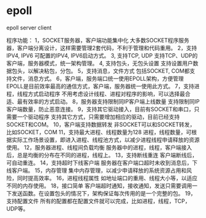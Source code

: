 # epoll
epoll server client

程序功能：
1，SOCKET服务器，客户端功能集中化
   	大多数SOCKET程序服务器，客户端分离设计，这样需要管理2套代码，不利于管理和代码重用。
2，支持IPV4, IPV6
	可配置的IPV4, IPV6启动方式。
3, 支持TCP, UDP
	支持TCP、UDP的客户端，服务器模式，统一架构管理。
4, 支持包头，无包头设置
	支持设置用户数据包头，以解决粘包，分包。
5，支持消息，文件方式
	包括SOCKET, COM都支持文件，消息方式。
6，客户端，服务端口统一使用EPOLL架构，方便管理
	EPOLL是目前效率最高的通信方式，客户端，服务器统一使用此方式。
7，支持进程，线程方式启动程序
	不用考虑设计线程、进程对程序的影响，可以选择最合适、最有效率的方式启动。
8，服务器支持限制同IP客户端上线数量
	支持限制同IP客户端数量，防止恶意连接。
9，支持其它驱动接入，目前有SOCKET和串口，只需要一个驱动程序
	支持其它方式，只需要增加相应的驱动，目前已经支持SOCKET和COM。
10，客户端支持数据转发
	非SOCKET可以和SOCKET转发，比如SOCKET，COM
11，支持最大进程、线程数量为128
	进程，线程数量，可根据实际工作场景设置，即进入进程、线程池方式，以减少进程线程申请释放的资源使用。
12，服务器进程、线程间负载均衡
	服务器中的进程，线程，客户端接入后，总是均衡的分布在不同的进程，线程上。
13，支持断线重连
	客户端断线后，可自动重连。
14，支持超时下线客户端
	服务器在客户端口超时未收到消息后，下线客户端。
15，内存管理
	集中内存管理，以减少申请释放的系统资源占用和风险，同时提高效率。
16，进程线程属性
	如地址端口的重用、线程大小等，以适应不同的内存使用。
18，接口简单
	客户端超时通知，接收通知，发送只需要调用一下发送函数。在设置包头的情况下，架构保证每次传用的是一个完整的包。
19，支持配置文件
	所有的配置都在配置文件就可以完成，比如进程，线程，TCP，UDP等。


